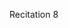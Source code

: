 
<div class="recitation">
<div class="column_date">
<p markdown="block">
Recitation 8 <br>
</p>
</div>

<div class="column_recitation">
<p markdown="block">



</p>
</div>

</div>

